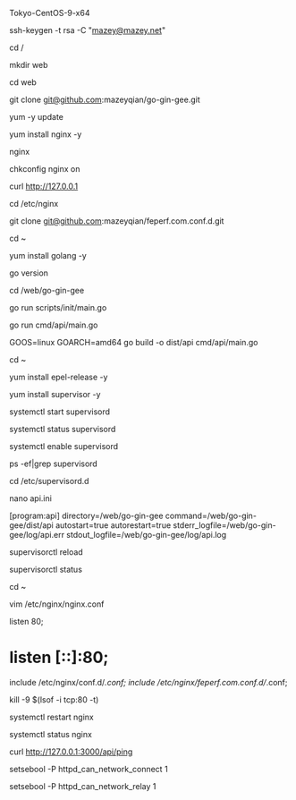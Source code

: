 Tokyo-CentOS-9-x64

ssh-keygen -t rsa -C "mazey@mazey.net"

cd /

mkdir web

cd web

git clone git@github.com:mazeyqian/go-gin-gee.git

yum -y update

yum install nginx -y

nginx

chkconfig nginx on

curl http://127.0.0.1

cd /etc/nginx

git clone git@github.com:mazeyqian/feperf.com.conf.d.git

cd ~

yum install golang -y

go version

cd /web/go-gin-gee

go run scripts/init/main.go

go run cmd/api/main.go

GOOS=linux GOARCH=amd64 go build -o dist/api cmd/api/main.go

cd ~

yum install epel-release -y

yum install supervisor -y

systemctl start supervisord

systemctl status supervisord

systemctl enable supervisord

ps -ef|grep supervisord

cd /etc/supervisord.d

nano api.ini

[program:api]
directory=/web/go-gin-gee
command=/web/go-gin-gee/dist/api
autostart=true
autorestart=true
stderr_logfile=/web/go-gin-gee/log/api.err
stdout_logfile=/web/go-gin-gee/log/api.log

supervisorctl reload

supervisorctl status

cd ~

vim /etc/nginx/nginx.conf

listen       80;
# listen       [::]:80;

include /etc/nginx/conf.d/*.conf;
include /etc/nginx/feperf.com.conf.d/*.conf;

kill -9 $(lsof -i tcp:80 -t)

systemctl restart nginx

systemctl status nginx

curl http://127.0.0.1:3000/api/ping

setsebool -P httpd_can_network_connect 1

setsebool -P httpd_can_network_relay 1
